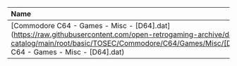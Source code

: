 |Name|Size|
|:---|---:|
|[Commodore C64 - Games - Misc - [D64].dat](https://raw.githubusercontent.com/open-retrogaming-archive/dat-catalog/main/root/basic/TOSEC/Commodore/C64/Games/Misc/[D64]/Commodore C64 - Games - Misc - [D64].dat)|3755484|
